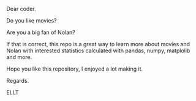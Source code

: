 Dear coder.

Do you like movies?

Are you a big fan of Nolan?

If that is correct, this repo is a great way to learn more about movies and Nolan
with interested statistics calculated with pandas, numpy, matplolib and more.

Hope you like this repository, I enjoyed a lot making it.

Regards.

ELLT
